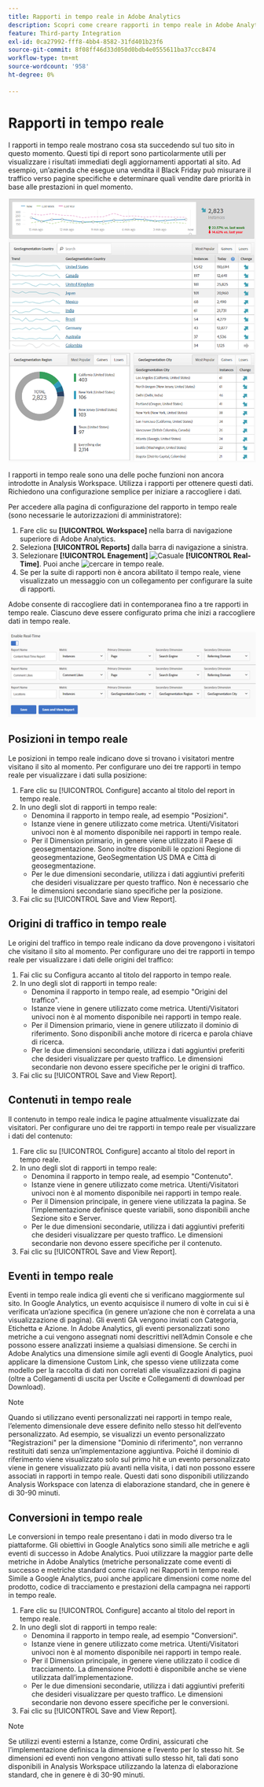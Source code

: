 ```yaml
---
title: Rapporti in tempo reale in Adobe Analytics
description: Scopri come creare rapporti in tempo reale in Adobe Analytics rivolti agli utenti che hanno più familiarità con Google Analytics.
feature: Third-party Integration
exl-id: 0ca27992-fff8-4bb4-8582-31fd401b23f6
source-git-commit: 8f08ff46d33d050d0bdb4e0555611ba37ccc8474
workflow-type: tm+mt
source-wordcount: '958'
ht-degree: 0%

---
```


# Rapporti in tempo reale

I rapporti in tempo reale mostrano cosa sta succedendo sul tuo sito in questo momento. Questi tipi di report sono particolarmente utili per visualizzare i risultati immediati degli aggiornamenti apportati al sito. Ad esempio, un’azienda che esegue una vendita il Black Friday può misurare il traffico verso pagine specifiche e determinare quali vendite dare priorità in base alle prestazioni in quel momento.

![Rapporto in tempo reale](/help/technotes/ga-to-aa/assets/realtime.png)

I rapporti in tempo reale sono una delle poche funzioni non ancora introdotte in Analysis Workspace. Utilizza i rapporti per ottenere questi dati. Richiedono una configurazione semplice per iniziare a raccogliere i dati.

Per accedere alla pagina di configurazione del rapporto in tempo reale (sono necessarie le autorizzazioni di amministratore):

1. Fare clic su **[!UICONTROL Workspace]** nella barra di navigazione superiore di Adobe Analytics.
1. Seleziona **[!UICONTROL Reports]** dalla barra di navigazione a sinistra.
1. Selezionare **[!UICONTROL Enagement]** ![Casuale](https://spectrum.adobe.com/static/icons/workflow_18/Smock_ChevronRight_18_N.svg) **[!UICONTROL Real-Time]**. Puoi anche ![cercare](https://spectrum.adobe.com/static/icons/workflow_18/Smock_Search_18_N.svg) in tempo reale.
1. Se per la suite di rapporti non è ancora abilitato il tempo reale, viene visualizzato un messaggio con un collegamento per configurare la suite di rapporti.

Adobe consente di raccogliere dati in contemporanea fino a tre rapporti in tempo reale. Ciascuno deve essere configurato prima che inizi a raccogliere dati in tempo reale.

![Configurazione report in tempo reale](/help/technotes/ga-to-aa/assets/realtime_config.png)

## Posizioni in tempo reale

Le posizioni in tempo reale indicano dove si trovano i visitatori mentre visitano il sito al momento. Per configurare uno dei tre rapporti in tempo reale per visualizzare i dati sulla posizione:

1. Fare clic su [!UICONTROL Configure] accanto al titolo del report in tempo reale.
2. In uno degli slot di rapporti in tempo reale:
   * Denomina il rapporto in tempo reale, ad esempio &quot;Posizioni&quot;.
   * Istanze viene in genere utilizzato come metrica. Utenti/Visitatori univoci non è al momento disponibile nei rapporti in tempo reale.
   * Per il Dimension primario, in genere viene utilizzato il Paese di geosegmentazione. Sono inoltre disponibili le opzioni Regione di geosegmentazione, GeoSegmentation US DMA e Città di geosegmentazione.
   * Per le due dimensioni secondarie, utilizza i dati aggiuntivi preferiti che desideri visualizzare per questo traffico. Non è necessario che le dimensioni secondarie siano specifiche per la posizione.
3. Fai clic su [!UICONTROL Save and View Report].

## Origini di traffico in tempo reale

Le origini del traffico in tempo reale indicano da dove provengono i visitatori che visitano il sito al momento. Per configurare uno dei tre rapporti in tempo reale per visualizzare i dati delle origini del traffico:

1. Fai clic su Configura accanto al titolo del rapporto in tempo reale.
2. In uno degli slot di rapporti in tempo reale:
   * Denomina il rapporto in tempo reale, ad esempio &quot;Origini del traffico&quot;.
   * Istanze viene in genere utilizzato come metrica. Utenti/Visitatori univoci non è al momento disponibile nei rapporti in tempo reale.
   * Per il Dimension primario, viene in genere utilizzato il dominio di riferimento. Sono disponibili anche motore di ricerca e parola chiave di ricerca.
   * Per le due dimensioni secondarie, utilizza i dati aggiuntivi preferiti che desideri visualizzare per questo traffico. Le dimensioni secondarie non devono essere specifiche per le origini di traffico.
3. Fai clic su [!UICONTROL Save and View Report].

## Contenuti in tempo reale

Il contenuto in tempo reale indica le pagine attualmente visualizzate dai visitatori. Per configurare uno dei tre rapporti in tempo reale per visualizzare i dati del contenuto:

1. Fare clic su [!UICONTROL Configure] accanto al titolo del report in tempo reale.
2. In uno degli slot di rapporti in tempo reale:
   * Denomina il rapporto in tempo reale, ad esempio &quot;Contenuto&quot;.
   * Istanze viene in genere utilizzato come metrica. Utenti/Visitatori univoci non è al momento disponibile nei rapporti in tempo reale.
   * Per il Dimension principale, in genere viene utilizzata la pagina. Se l’implementazione definisce queste variabili, sono disponibili anche Sezione sito e Server.
   * Per le due dimensioni secondarie, utilizza i dati aggiuntivi preferiti che desideri visualizzare per questo traffico. Le dimensioni secondarie non devono essere specifiche per il contenuto.
3. Fai clic su [!UICONTROL Save and View Report].

## Eventi in tempo reale

Eventi in tempo reale indica gli eventi che si verificano maggiormente sul sito. In Google Analytics, un evento acquisisce il numero di volte in cui si è verificata un’azione specifica (in genere un’azione che non è correlata a una visualizzazione di pagina). Gli eventi GA vengono inviati con Categoria, Etichetta e Azione. In Adobe Analytics, gli eventi personalizzati sono metriche a cui vengono assegnati nomi descrittivi nell’Admin Console e che possono essere analizzati insieme a qualsiasi dimensione. Se cerchi in Adobe Analytics una dimensione simile agli eventi di Google Analytics, puoi applicare la dimensione Custom Link, che spesso viene utilizzata come modello per la raccolta di dati non correlati alle visualizzazioni di pagina (oltre a Collegamenti di uscita per Uscite e Collegamenti di download per Download).

>[!NOTE]
>
>Quando si utilizzano eventi personalizzati nei rapporti in tempo reale, l’elemento dimensionale deve essere definito nello stesso hit dell’evento personalizzato. Ad esempio, se visualizzi un evento personalizzato &quot;Registrazioni&quot; per la dimensione &quot;Dominio di riferimento&quot;, non verranno restituiti dati senza un’implementazione aggiuntiva. Poiché il dominio di riferimento viene visualizzato solo sul primo hit e un evento personalizzato viene in genere visualizzato più avanti nella visita, i dati non possono essere associati in rapporti in tempo reale. Questi dati sono disponibili utilizzando Analysis Workspace con latenza di elaborazione standard, che in genere è di 30-90 minuti.

## Conversioni in tempo reale

Le conversioni in tempo reale presentano i dati in modo diverso tra le piattaforme. Gli obiettivi in Google Analytics sono simili alle metriche e agli eventi di successo in Adobe Analytics. Puoi utilizzare la maggior parte delle metriche in Adobe Analytics (metriche personalizzate come eventi di successo e metriche standard come ricavi) nei Rapporti in tempo reale. Simile a Google Analytics, puoi anche applicare dimensioni come nome del prodotto, codice di tracciamento e prestazioni della campagna nei rapporti in tempo reale.

1. Fare clic su [!UICONTROL Configure] accanto al titolo del report in tempo reale.
2. In uno degli slot di rapporti in tempo reale:
   * Denomina il rapporto in tempo reale, ad esempio &quot;Conversioni&quot;.
   * Istanze viene in genere utilizzato come metrica. Utenti/Visitatori univoci non è al momento disponibile nei rapporti in tempo reale.
   * Per il Dimension principale, in genere viene utilizzato il codice di tracciamento. La dimensione Prodotti è disponibile anche se viene utilizzata dall’implementazione.
   * Per le due dimensioni secondarie, utilizza i dati aggiuntivi preferiti che desideri visualizzare per questo traffico. Le dimensioni secondarie non devono essere specifiche per le conversioni.
3. Fai clic su [!UICONTROL Save and View Report].

>[!NOTE]
>
>Se utilizzi eventi esterni a Istanze, come Ordini, assicurati che l’implementazione definisca la dimensione e l’evento per lo stesso hit. Se dimensioni ed eventi non vengono attivati sullo stesso hit, tali dati sono disponibili in Analysis Workspace utilizzando la latenza di elaborazione standard, che in genere è di 30-90 minuti.
